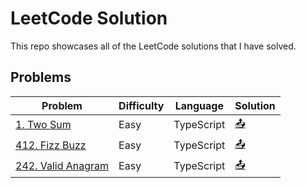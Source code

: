 # LeetCode Solution
This repo showcases all of the LeetCode solutions that I have solved.

## Problems
<!-- TABLE START -->
| Problem | Difficulty | Language | Solution |
|---------|------------|----------|----------|
|[1. Two Sum](https://leetcode.com/problems/two-sum/)|Easy|TypeScript|[&#x1F4E4;](1.%20Two%20Sum/README.md)|
|[412. Fizz Buzz](https://leetcode.com/problems/fizz-buzz/)|Easy|TypeScript|[&#x1F4E4;](412.%20Fizz%20Buzz/README.md)|
|[242. Valid Anagram](https://leetcode.com/problems/valid-anagram/)|Easy|TypeScript|[&#x1F4E4;](242.%20Valid%20Anagram/README.md)|
<!-- TABLE END -->